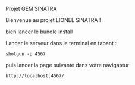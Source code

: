 Projet GEM SINATRA

Bienvenue au projet LIONEL SINATRA !

bien lancer le bundle install


Lancer le serveur dans le terminal en tapant : 

	shotgun -p 4567 

puis lancer la page suivante dans votre navigateur

	http://localhost:4567/



